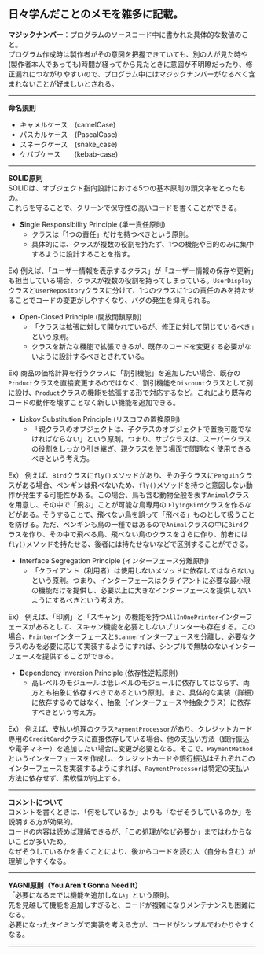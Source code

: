 ## 日々学んだことのメモを雑多に記載。

**マジックナンバー**：プログラムのソースコード中に書かれた具体的な数値のこと。  
プログラム作成時は製作者がその意図を把握できていても、別の人が見た時や(製作者本人であっても)時間が経ってから見たときに意図が不明瞭だったり、修正漏れにつながりやすいので、プログラム中にはマジックナンバーがなるべく含まれないことが好ましいとされる。

---

**命名規則**  
- キャメルケース　(camelCase)
- パスカルケース　(PascalCase)
- スネークケース　(snake_case)
- ケバブケース　　(kebab-case)

---

**SOLID原則**  
SOLIDは、オブジェクト指向設計における5つの基本原則の頭文字をとったもの。  
これらを守ることで、クリーンで保守性の高いコードを書くことができる。

- **S**ingle Responsibility Principle (単一責任原則)
  - クラスは「1つの責任」だけを持つべきという原則。  
  - 具体的には、クラスが複数の役割を持たず、1つの機能や目的のみに集中するように設計することを指す。

Ex) 例えば、「ユーザー情報を表示するクラス」が「ユーザー情報の保存や更新」も担当している場合、クラスが複数の役割を持ってしまっている。`UserDisplay`クラスと`UserRepository`クラスに分けて、1つのクラスに1つの責任のみを持たせることでコードの変更がしやすくなり、バグの発生を抑えられる。

- **O**pen-Closed Principle (開放閉鎖原則)
  - 「クラスは拡張に対して開かれているが、修正に対して閉じているべき」という原則。
  - クラスを新たな機能で拡張できるが、既存のコードを変更する必要がないように設計するべきとされている。

Ex) 商品の価格計算を行うクラスに「割引機能」を追加したい場合、既存の`Product`クラスを直接変更するのではなく、割引機能を`Discount`クラスとして別に設け、`Product`クラスの機能を拡張する形で対応するなど。これにより既存のコードの動作を壊すことなく新しい機能を追加できる。

- **L**iskov Substitution Principle (リスコフの置換原則)
  - 「親クラスのオブジェクトは、子クラスのオブジェクトで置換可能でなければならない」という原則。つまり、サブクラスは、スーパークラスの役割をしっかり引き継ぎ、親クラスを使う場面で問題なく使用できるべきという考え方。

Ex） 例えば、`Bird`クラスに`fly()`メソッドがあり、その子クラスに`Penguin`クラスがある場合、ペンギンは飛べないため、`fly()`メソッドを持つと意図しない動作が発生する可能性がある。この場合、鳥も含む動物全般を表す`Animal`クラスを用意し、その中で「飛ぶ」ことが可能な鳥専用の `FlyingBird`クラスを作るなどがある。そうすることで、飛べない鳥を誤って「飛べる」ものとして扱うことを防げる。ただ、ペンギンも鳥の一種ではあるので`Animal`クラスの中に`Bird`クラスを作り、その中で飛べる鳥、飛べない鳥のクラスをさらに作り、前者には`fly()`メソッドを持たせる、後者には持たせないなどで区別することができる。
    
- **I**nterface Segregation Principle (インターフェース分離原則)
  - 「クライアント（利用者）は使用しないメソッドに依存してはならない」という原則。つまり、インターフェースはクライアントに必要な最小限の機能だけを提供し、必要以上に大きなインターフェースを提供しないようにするべきという考え方。

Ex） 例えば、「印刷」と「スキャン」の機能を持つ`AllInOnePrinter`インターフェースがあるとして、スキャン機能を必要としないプリンターも存在する。この場合、`Printer`インターフェースと`Scanner`インターフェースを分離し、必要なクラスのみを必要に応じて実装するようにすれば、シンプルで無駄のないインターフェースを提供することができる。

- **D**ependency Inversion Principle (依存性逆転原則)
  - 高レベルのモジュールは低レベルのモジュールに依存してはならず、両方とも抽象に依存すべきであるという原則。また、具体的な実装（詳細）に依存するのではなく、抽象（インターフェースや抽象クラス）に依存すべきという考え方。

Ex） 例えば、支払い処理のクラス`PaymentProcessor`があり、クレジットカード専用の`CreditCard`クラスに直接依存している場合、他の支払い方法（銀行振込や電子マネー）を追加したい場合に変更が必要となる。そこで、`PaymentMethod`というインターフェースを作成し、クレジットカードや銀行振込はそれぞれこのインターフェースを実装するようにすれば、`PaymentProcessor`は特定の支払い方法に依存せず、柔軟性が向上する。

---

**コメントについて**  
コメントを書くときは、「何をしているか」よりも「なぜそうしているのか」を説明する方が効果的。  
コードの内容は読めば理解できるが、「この処理がなぜ必要か」まではわからないことが多いため。  
なぜそうしているかを書くことにより、後からコードを読む人（自分も含む）が理解しやすくなる。

---

 **YAGNI原則（You Aren't Gonna Need It）**  
「必要になるまでは機能を追加しない」という原則。  
先を見越して機能を追加しすぎると、コードが複雑になりメンテナンスも困難になる。  
必要になったタイミングで実装を考える方が、コードがシンプルでわかりやすくなる。

---
